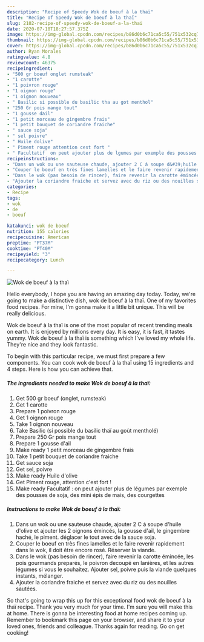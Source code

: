 ```yaml
---
description: "Recipe of Speedy Wok de boeuf à la thaï"
title: "Recipe of Speedy Wok de boeuf à la thaï"
slug: 2102-recipe-of-speedy-wok-de-boeuf-a-la-thai
date: 2020-07-18T18:27:57.375Z
image: https://img-global.cpcdn.com/recipes/b86d0b6c71ca5c55/751x532cq70/wok-de-boeuf-a-la-thai-photo-principale-de-la-recette.jpg
thumbnail: https://img-global.cpcdn.com/recipes/b86d0b6c71ca5c55/751x532cq70/wok-de-boeuf-a-la-thai-photo-principale-de-la-recette.jpg
cover: https://img-global.cpcdn.com/recipes/b86d0b6c71ca5c55/751x532cq70/wok-de-boeuf-a-la-thai-photo-principale-de-la-recette.jpg
author: Ryan Morales
ratingvalue: 4.8
reviewcount: 46375
recipeingredient:
- "500 gr boeuf onglet rumsteak"
- "1 carotte"
- "1 poivron rouge"
- "1 oignon rouge"
- "1 oignon nouveau"
- " Basilic si possible du basilic tha au got menthol"
- "250 Gr pois mange tout"
- "1 gousse dail"
- "1 petit morceau de gingembre frais"
- "1 petit bouquet de coriandre fraiche"
- " sauce soja"
- " sel poivre"
- " Huile dolive"
- " Piment rouge attention cest fort "
- " Facultatif  on peut ajouter plus de lgumes par exemple des pousses de soja des mini pis de mais des courgettes"
recipeinstructions:
- "Dans un wok ou une sauteuse chaude, ajouter 2 C á soupe d&#39;huile d&#39;olive et ajouter les 2 oignons émincés, la gousse d&#39;ail, le gingembre haché, le piment. déglacer le tout avec de la sauce soja."
- "Couper le boeuf en très fines lamelles et le faire revenir rapidement dans le wok, il doit être encore rosé. Réserver la viande."
- "Dans le wok (pas besoin de rincer), faire revenir la carotte émincée, les pois gourmands preparés, le poivron decoupé en lanières, et les autres légumes si vous le souhaitez. Ajouter sel, poivre puis la viande quelques instants, mélanger."
- "Ajouter la coriandre fraiche et servez avec du riz ou des nouilles sautées."
categories:
- Recipe
tags:
- wok
- de
- boeuf

katakunci: wok de boeuf 
nutrition: 155 calories
recipecuisine: American
preptime: "PT37M"
cooktime: "PT40M"
recipeyield: "3"
recipecategory: Lunch

---
```



![Wok de boeuf à la thaï](https://img-global.cpcdn.com/recipes/b86d0b6c71ca5c55/751x532cq70/wok-de-boeuf-a-la-thai-photo-principale-de-la-recette.jpg)

Hello everybody, I hope you are having an amazing day today. Today, we're going to make a distinctive dish, wok de boeuf à la thaï. One of my favorites food recipes. For mine, I'm gonna make it a little bit unique. This will be really delicious.



Wok de boeuf à la thaï is one of the most popular of recent trending meals on earth. It is enjoyed by millions every day. It is easy, it is fast, it tastes yummy. Wok de boeuf à la thaï is something which I've loved my whole life. They're nice and they look fantastic.


To begin with this particular recipe, we must first prepare a few components. You can cook wok de boeuf à la thaï using 15 ingredients and 4 steps. Here is how you can achieve that.

<!--inarticleads1-->

##### The ingredients needed to make Wok de boeuf à la thaï:

1. Get 500 gr boeuf (onglet, rumsteak)
1. Get 1 carotte
1. Prepare 1 poivron rouge
1. Get 1 oignon rouge
1. Take 1 oignon nouveau
1. Take  Basilic (si possible du basilic thaï au goùt mentholé)
1. Prepare 250 Gr pois mange tout
1. Prepare 1 gousse d&#39;ail
1. Make ready 1 petit morceau de gingembre frais
1. Take 1 petit bouquet de coriandre fraiche
1. Get  sauce soja
1. Get  sel, poivre
1. Make ready  Huile d&#39;olive
1. Get  Piment rouge, attention c&#39;est fort !
1. Make ready  Facultatif : on peut ajouter plus de légumes par exemple des pousses de soja, des mini épis de mais, des courgettes




<!--inarticleads2-->

##### Instructions to make Wok de boeuf à la thaï:

1. Dans un wok ou une sauteuse chaude, ajouter 2 C á soupe d&#39;huile d&#39;olive et ajouter les 2 oignons émincés, la gousse d&#39;ail, le gingembre haché, le piment. déglacer le tout avec de la sauce soja.
1. Couper le boeuf en très fines lamelles et le faire revenir rapidement dans le wok, il doit être encore rosé. Réserver la viande.
1. Dans le wok (pas besoin de rincer), faire revenir la carotte émincée, les pois gourmands preparés, le poivron decoupé en lanières, et les autres légumes si vous le souhaitez. Ajouter sel, poivre puis la viande quelques instants, mélanger.
1. Ajouter la coriandre fraiche et servez avec du riz ou des nouilles sautées.




So that's going to wrap this up for this exceptional food wok de boeuf à la thaï recipe. Thank you very much for your time. I'm sure you will make this at home. There is gonna be interesting food at home recipes coming up. Remember to bookmark this page on your browser, and share it to your loved ones, friends and colleague. Thanks again for reading. Go on get cooking!
